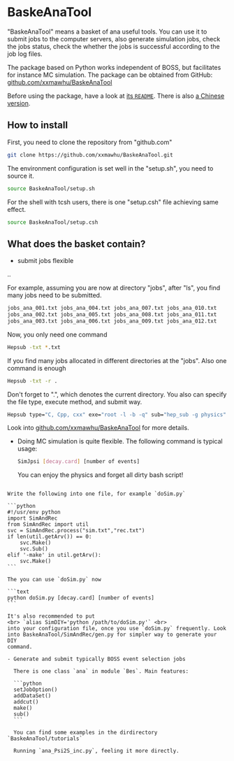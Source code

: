 <!-- cspell:ignore addcut Baske dirdirectory Hepsub xxmawhu -->

# BaskeAnaTool

"BaskeAnaTool" means a basket of ana useful tools. You can use it to submit
jobs to the computer servers, also generate simulation jobs, check the jobs
status, check the whether the jobs is successful according to the job log
files.

The package based on Python works independent of BOSS, but facilitates for
instance MC simulation. The package can be obtained from GitHub: <br>
[github.com/xxmawhu/BaskeAnaTool](https://github.com/xxmawhu/BaskeAnaTool)

Before using the package, have a look at
[its `README`](https://github.com/xxmawhu/BaskeAnaTool/blob/master/README.md).
There is also
[a Chinese version](https://github.com/xxmawhu/BaskeAnaTool/blob/master/README_Chinese.md).

## How to install

First, you need to clone the repository from "github.com"

```bash
git clone https://github.com/xxmawhu/BaskeAnaTool.git
```

The environment configuration is set well in the "setup.sh", you need to source
it.

```bash
source BaskeAnaTool/setup.sh
```

For the shell with tcsh users, there is one "setup.csh" file achieving same
effect.

```bash
source BaskeAnaTool/setup.csh
```

## What does the basket contain?

- submit jobs flexible

..

For example, assuming you are now at directory "jobs", after "ls", you find
many jobs need to be submitted.

```bash
jobs_ana_001.txt jobs_ana_004.txt jobs_ana_007.txt jobs_ana_010.txt
jobs_ana_002.txt jobs_ana_005.txt jobs_ana_008.txt jobs_ana_011.txt
jobs_ana_003.txt jobs_ana_006.txt jobs_ana_009.txt jobs_ana_012.txt
```

Now, you only need one command

```bash
Hepsub -txt *.txt
```

If you find many jobs allocated in different directories at the "jobs". Also
one command is enough

```bash
Hepsub -txt -r .
```

Don't forget to ".", which denotes the current directory. You also can specify
the file type, execute method, and submit way.

```bash
Hepsub type="C, Cpp, cxx" exe="root -l -b -q" sub="hep_sub -g physics"
```

Look into
[github.com/xxmawhu/BaskeAnaTool](https://github.com/xxmawhu/BaskeAnaTool) for
more details.

- Doing MC simulation is quite flexible. The following command is typical
  usage:

  ```bash
  SimJpsi [decay.card] [number of events]
  ```

  You can enjoy the physics and forget all dirty bash script!

````{dropdown} How to create DIY MC?

Write the following into one file, for example `doSim.py`

```python
#!/usr/env python
import SimAndRec
from SimAndRec import util
svc = SimAndRec.process("sim.txt","rec.txt")
if len(util.getArv()) == 0:
    svc.Make()
    svc.Sub()
elif '-make' in util.getArv():
    svc.Make()
```

The you can use `doSim.py` now

```text
python doSim.py [decay.card] [number of events]
```

It's also recommended to put
<br> `alias SimDIY='python /path/to/doSim.py'` <br>
into your configuration file, once you use `doSim.py` frequently. Look
into BaskeAnaTool/SimAndRec/gen.py for simpler way to generate your DIY
command.

- Generate and submit typically BOSS event selection jobs

  There is one class `ana` in module `Bes`. Main features:

  ```python
  setJobOption()
  addDataSet()
  addcut()
  make()
  sub()
  ```

  You can find some examples in the dirdirectory `BaskeAnaTool/tutorials`

  Running `ana_Psi2S_inc.py`, feeling it more directly.

````
